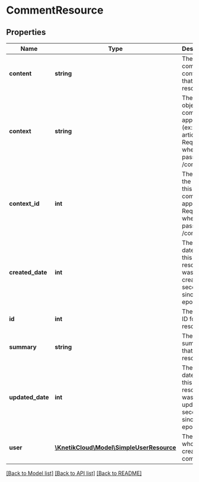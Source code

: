 # CommentResource

## Properties
Name | Type | Description | Notes
------------ | ------------- | ------------- | -------------
**content** | **string** | The comment content of that resource | 
**context** | **string** | The type of object this comment applies to (ex: video, article, etc). Required when passed to /comments | [optional] 
**context_id** | **int** | The id of the object this comment applies to.  Required when passed to /comments | [optional] 
**created_date** | **int** | The date/time this resource was created in seconds since epoch | [optional] 
**id** | **int** | The unique ID for that resource | [optional] 
**summary** | **string** | The summary of that resource | [optional] 
**updated_date** | **int** | The date/time this resource was last updated in seconds since epoch | [optional] 
**user** | [**\KnetikCloud\Model\SimpleUserResource**](SimpleUserResource.md) | The user who created the comment | [optional] 

[[Back to Model list]](../README.md#documentation-for-models) [[Back to API list]](../README.md#documentation-for-api-endpoints) [[Back to README]](../README.md)



